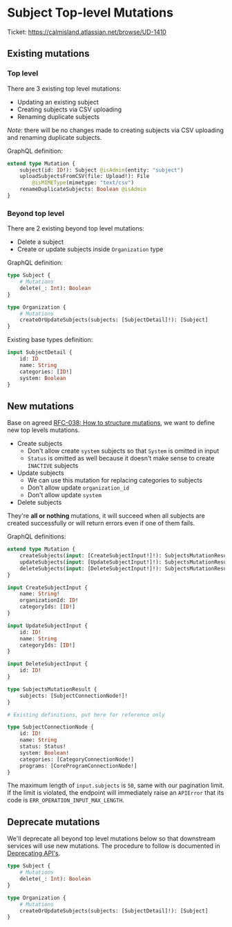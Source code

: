 # Subject Top-level Mutations

Ticket: <https://calmisland.atlassian.net/browse/UD-1410>

## Existing mutations

### Top level

There are 3 existing top level mutations:

- Updating an existing subject
- Creating subjects via CSV uploading
- Renaming duplicate subjects

*Note*: there will be no changes made to creating subjects via CSV uploading and renaming duplicate subjects.

GraphQL definition:

```graphql
extend type Mutation {
    subject(id: ID!): Subject @isAdmin(entity: "subject")
    uploadSubjectsFromCSV(file: Upload!): File
        @isMIMEType(mimetype: "text/csv")
    renameDuplicateSubjects: Boolean @isAdmin
}
```

### Beyond top level

There are 2 existing beyond top level mutations:

- Delete a subject
- Create or update subjects inside `Organization` type

GraphQL definition:

```graphql
type Subject {
    # Mutations
    delete(_: Int): Boolean
}

type Organization {
    # Mutations
    createOrUpdateSubjects(subjects: [SubjectDetail]!): [Subject]
}
```

Existing base types definition:

```graphql
input SubjectDetail {
    id: ID
    name: String
    categories: [ID!]
    system: Boolean
}
```

## New mutations

Base on agreed [RFC-038: How to structure mutations](https://github.com/KL-Engineering/user-service/tree/main/documents/rfc/038-How-to-structure-mutations.md), we want to define new top levels mutations.

- Create subjects
  - Don't allow create `system` subjects so that `System` is omitted in input
  - `Status` is omitted as well because it doesn't make sense to create `INACTIVE` subjects
- Update subjects
  - We can use this mutation for replacing categories to subjects
  - Don't allow update `organization_id`
  - Don't allow update `system`
- Delete subjects

They're **all or nothing** mutations, it will succeed when all subjects are created successfully or will return errors even if one of them fails.

GraphQL definitions:

```graphql
extend type Mutation {
    createSubjects(input: [CreateSubjectInput!]!): SubjectsMutationResult
    updateSubjects(input: [UpdateSubjectInput!]!): SubjectsMutationResult
    deleteSubjects(input: [DeleteSubjectInput!]!): SubjectsMutationResult
}

input CreateSubjectInput {
    name: String!
    organizationId: ID!
    categoryIds: [ID!]
}

input UpdateSubjectInput {
    id: ID!
    name: String
    categoryIds: [ID!]
}

input DeleteSubjectInput {
    id: ID!
}

type SubjectsMutationResult {
    subjects: [SubjectConnectionNode!]!
}

# Existing definitions, put here for reference only

type SubjectConnectionNode {
    id: ID!
    name: String
    status: Status!
    system: Boolean!
    categories: [CategoryConnectionNode!]
    programs: [CoreProgramConnectionNode!]
}
```

The maximum length of `input.subjects` is `50`, same with our pagination limit. If the limit is violated, the endpoint will immediately raise an `APIError` that its code is `ERR_OPERATION_INPUT_MAX_LENGTH`.

## Deprecate mutations

We'll deprecate all beyond top level mutations below so that downstream services will use new mutations. The procedure to follow is documented in [Deprecating API's](https://calmisland.atlassian.net/wiki/spaces/ATZ/pages/2367225962/Deprecating+API+s).

```graphql
type Subject {
    # Mutations
    delete(_: Int): Boolean
}

type Organization {
    # Mutations
    createOrUpdateSubjects(subjects: [SubjectDetail]!): [Subject]
}
```

